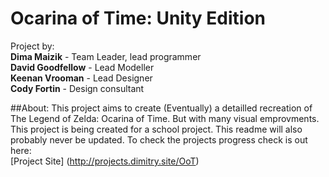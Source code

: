 # Ocarina of Time: Unity Edition
Project by:  
**Dima Maizik** - Team Leader, lead programmer  
**David Goodfellow** - Lead Modeller  
**Keenan Vrooman** - Lead Designer  
**Cody Fortin** - Design consultant  
  
  
##About:
This project aims to create (Eventually) a detailled recreation of The Legend of Zelda: Ocarina of Time. But with many visual emprovments.  
This project is being created for a school project. This readme will also probably never be updated. To check the projects progress check is out here:  
[Project Site] (http://projects.dimitry.site/OoT)
